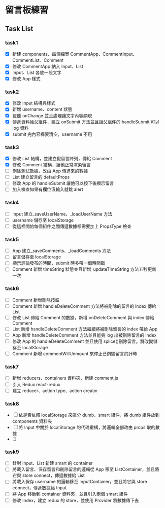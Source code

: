 # 留言板練習

## Task List

### task1

- [x] 新建 components、四個檔案 CommentApp、CommentInput、CommentList、Comment
- [x] 修改 CommentApp 納入 Input、List
- [x] Input、List 各放一段文字
- [x] 修改 App 樣式

### task2

- [x] 修改 Input 結構與樣式
- [x] 新增 username、content 狀態
- [x] 監聽 onChange 並且處理讓文字內容顯現
- [x] 傳遞資料給父組件，建立 onSubmit 方法並且讓父組件的 handleSubmit 可以 log 資料
- [x] submit 完內容欄要清空，username 不用

### task3

- [x] 修改 List 結構，並建立假留言陣列，傳給 Comment
- [x] 修改 Comment 結構，讓他正常渲染留言
- [ ] 刪除測試數據，改由 App 傳進來的數據
- [ ] List 建立留言的 defaultProps
- [ ] 修改 App 的 handleSubmit 讓他可以按下後顯示留言
- [ ] 加入檢查如果有欄位沒輸入就跳 alert

### task4

- [ ] Input 建立\_saveUserName、\_loadUserName 方法
- [ ] username 儲存至 localStorage
- [ ] 從這裡開始每個組件之間傳遞數據都需要加上 PropsType 檢查

### task5

- [ ] App 建立\_saveComments、\_loadComments 方法
- [ ] 留言儲存至 localStorage
- [ ] 顯示評論發布的時間，submit 時多帶一個時間戳
- [ ] Comment 新增 timeString 狀態並且新增\_updateTimeString 方法五秒更新一次

### task6

- [ ] Comment 新增刪除按鈕
- [ ] Comment 新增 handleDeleteComment 方法將被刪除的留言的 index 傳給 List
- [ ] 修改 List 傳給 Comment 的數據，新增 onDeleteComment 與 index 傳給 Comment
- [ ] List 新增 handleDeleteComment 方法繼續將被刪除留言的 index 帶給 App
- [ ] App 新增 handleDeleteComment 方法並且能夠 log 出被刪除留言的 index
- [ ] 修改 App 的 handleDeleteComment 並且使用 splice()刪除留言，將改變儲存至 localStorage
- [ ] Comment 新增 commentWillUnmount 來停止已銷毀留言的計時

### task7

- [ ] 新增 reducers、containers 資料夾、新建 comment.js
- [ ] 引入 Redux react-redux
- [ ] 建立 reducer、action type、action creator

### task8

- [ ] 依是否依賴 localStorage 來區分 dumb、smart 組件，將 dumb 組件放到 components 資料夾
- [ ] 將 Input 中關於 localStorage 的代碼重構，將邏輯全部改由 props 取的數據
- [ ]

### task9

- [ ] 針對 Input、List 新建 smart 的 container
- [ ] 將載入留言、保存留言和刪除留言的邏輯從 App 移至 ListContainer，並且將它與 store connect，傳遞數據給 List
- [ ] 將載入保存 username 的邏輯移至 InputContainer，並且將它與 store connect，傳遞數據給 Input
- [ ] 將 App 移動到 container 資料夾，並且引入兩個 smart 組件
- [ ] 修改 Index，建立 redux 的 store，並使用 Provider 將數據傳下去
